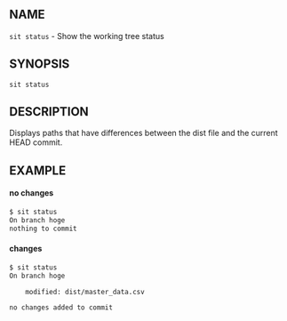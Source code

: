 ## NAME

`sit status` - Show the working tree status

## SYNOPSIS

```
sit status
```

## DESCRIPTION

Displays paths that have differences between the dist file and the current HEAD commit.

## EXAMPLE

#### no changes

```bash
$ sit status
On branch hoge
nothing to commit
```

#### changes

```bash
$ sit status
On branch hoge

	modified: dist/master_data.csv

no changes added to commit
```
